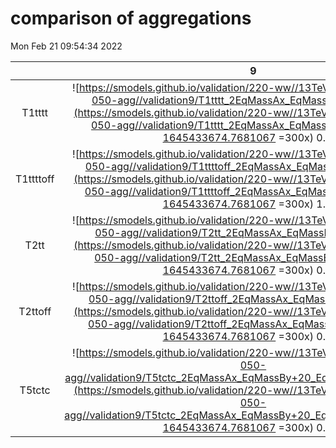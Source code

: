 # comparison of aggregations
Mon Feb 21 09:54:34 2022

|          |         9        |        21        |        26        |        29        |        39        |        56        |        83        |
|:--------:|:----------------:|:----------------:|:----------------:|:----------------:|:----------------:|:----------------:|:----------------:|
| T1tttt   | ![https://smodels.github.io/validation/220-ww//13TeV/CMS/CMS-SUS-16-050-agg//validation9/T1tttt_2EqMassAx_EqMassBy_combined.png](https://smodels.github.io/validation/220-ww//13TeV/CMS/CMS-SUS-16-050-agg//validation9/T1tttt_2EqMassAx_EqMassBy_combined.png?1645433674.7681067 =300x) 0.41s | ![https://smodels.github.io/validation/220-ww//13TeV/CMS/CMS-SUS-16-050-agg//validation21/T1tttt_2EqMassAx_EqMassBy_combined.png](https://smodels.github.io/validation/220-ww//13TeV/CMS/CMS-SUS-16-050-agg//validation21/T1tttt_2EqMassAx_EqMassBy_combined.png?1645433674.7681067 =300x) 0.63s | ![https://smodels.github.io/validation/220-ww//13TeV/CMS/CMS-SUS-16-050-agg//validation26/T1tttt_2EqMassAx_EqMassBy_combined.png](https://smodels.github.io/validation/220-ww//13TeV/CMS/CMS-SUS-16-050-agg//validation26/T1tttt_2EqMassAx_EqMassBy_combined.png?1645433674.7681067 =300x) 0.77s | ![https://smodels.github.io/validation/220-ww//13TeV/CMS/CMS-SUS-16-050-agg//validation29/T1tttt_2EqMassAx_EqMassBy_combined.png](https://smodels.github.io/validation/220-ww//13TeV/CMS/CMS-SUS-16-050-agg//validation29/T1tttt_2EqMassAx_EqMassBy_combined.png?1645433674.7681067 =300x) 1.11s | ![https://smodels.github.io/validation/220-ww//13TeV/CMS/CMS-SUS-16-050-agg//validation39/T1tttt_2EqMassAx_EqMassBy_combined.png](https://smodels.github.io/validation/220-ww//13TeV/CMS/CMS-SUS-16-050-agg//validation39/T1tttt_2EqMassAx_EqMassBy_combined.png?1645433674.7681067 =300x) 0.85s | ![https://smodels.github.io/validation/220-ww//13TeV/CMS/CMS-SUS-16-050-agg//validation56/T1tttt_2EqMassAx_EqMassBy_combined.png](https://smodels.github.io/validation/220-ww//13TeV/CMS/CMS-SUS-16-050-agg//validation56/T1tttt_2EqMassAx_EqMassBy_combined.png?1645433674.7681067 =300x) 0.92s | ![https://smodels.github.io/validation/220-ww//13TeV/CMS/CMS-SUS-16-050-agg//validation83/T1tttt_2EqMassAx_EqMassBy_combined.png](https://smodels.github.io/validation/220-ww//13TeV/CMS/CMS-SUS-16-050-agg//validation83/T1tttt_2EqMassAx_EqMassBy_combined.png?1645433674.7681067 =300x) 1.88s |
| T1ttttoff | ![https://smodels.github.io/validation/220-ww//13TeV/CMS/CMS-SUS-16-050-agg//validation9/T1ttttoff_2EqMassAx_EqMassBy_combined.png](https://smodels.github.io/validation/220-ww//13TeV/CMS/CMS-SUS-16-050-agg//validation9/T1ttttoff_2EqMassAx_EqMassBy_combined.png?1645433674.7681067 =300x) 1.15s | ![https://smodels.github.io/validation/220-ww//13TeV/CMS/CMS-SUS-16-050-agg//validation21/T1ttttoff_2EqMassAx_EqMassBy_combined.png](https://smodels.github.io/validation/220-ww//13TeV/CMS/CMS-SUS-16-050-agg//validation21/T1ttttoff_2EqMassAx_EqMassBy_combined.png?1645433674.7681067 =300x) 1.15s | ![https://smodels.github.io/validation/220-ww//13TeV/CMS/CMS-SUS-16-050-agg//validation26/T1ttttoff_2EqMassAx_EqMassBy_combined.png](https://smodels.github.io/validation/220-ww//13TeV/CMS/CMS-SUS-16-050-agg//validation26/T1ttttoff_2EqMassAx_EqMassBy_combined.png?1645433674.7681067 =300x) 1.15s | ![https://smodels.github.io/validation/220-ww//13TeV/CMS/CMS-SUS-16-050-agg//validation29/T1ttttoff_2EqMassAx_EqMassBy_combined.png](https://smodels.github.io/validation/220-ww//13TeV/CMS/CMS-SUS-16-050-agg//validation29/T1ttttoff_2EqMassAx_EqMassBy_combined.png?1645433674.7681067 =300x) 1.15s | ![https://smodels.github.io/validation/220-ww//13TeV/CMS/CMS-SUS-16-050-agg//validation39/T1ttttoff_2EqMassAx_EqMassBy_combined.png](https://smodels.github.io/validation/220-ww//13TeV/CMS/CMS-SUS-16-050-agg//validation39/T1ttttoff_2EqMassAx_EqMassBy_combined.png?1645433674.7681067 =300x) 1.15s | ![https://smodels.github.io/validation/220-ww//13TeV/CMS/CMS-SUS-16-050-agg//validation56/T1ttttoff_2EqMassAx_EqMassBy_combined.png](https://smodels.github.io/validation/220-ww//13TeV/CMS/CMS-SUS-16-050-agg//validation56/T1ttttoff_2EqMassAx_EqMassBy_combined.png?1645433674.7681067 =300x) 1.15s | ![https://smodels.github.io/validation/220-ww//13TeV/CMS/CMS-SUS-16-050-agg//validation83/T1ttttoff_2EqMassAx_EqMassBy_combined.png](https://smodels.github.io/validation/220-ww//13TeV/CMS/CMS-SUS-16-050-agg//validation83/T1ttttoff_2EqMassAx_EqMassBy_combined.png?1645433674.7681067 =300x) 0.42s |
| T2tt     | ![https://smodels.github.io/validation/220-ww//13TeV/CMS/CMS-SUS-16-050-agg//validation9/T2tt_2EqMassAx_EqMassBy_combined.png](https://smodels.github.io/validation/220-ww//13TeV/CMS/CMS-SUS-16-050-agg//validation9/T2tt_2EqMassAx_EqMassBy_combined.png?1645433674.7681067 =300x) 0.42s | ![https://smodels.github.io/validation/220-ww//13TeV/CMS/CMS-SUS-16-050-agg//validation21/T2tt_2EqMassAx_EqMassBy_combined.png](https://smodels.github.io/validation/220-ww//13TeV/CMS/CMS-SUS-16-050-agg//validation21/T2tt_2EqMassAx_EqMassBy_combined.png?1645433674.7681067 =300x) 0.65s | ![https://smodels.github.io/validation/220-ww//13TeV/CMS/CMS-SUS-16-050-agg//validation26/T2tt_2EqMassAx_EqMassBy_combined.png](https://smodels.github.io/validation/220-ww//13TeV/CMS/CMS-SUS-16-050-agg//validation26/T2tt_2EqMassAx_EqMassBy_combined.png?1645433674.7681067 =300x) 0.86s | ![https://smodels.github.io/validation/220-ww//13TeV/CMS/CMS-SUS-16-050-agg//validation29/T2tt_2EqMassAx_EqMassBy_combined.png](https://smodels.github.io/validation/220-ww//13TeV/CMS/CMS-SUS-16-050-agg//validation29/T2tt_2EqMassAx_EqMassBy_combined.png?1645433674.7681067 =300x) 1.07s | ![https://smodels.github.io/validation/220-ww//13TeV/CMS/CMS-SUS-16-050-agg//validation39/T2tt_2EqMassAx_EqMassBy_combined.png](https://smodels.github.io/validation/220-ww//13TeV/CMS/CMS-SUS-16-050-agg//validation39/T2tt_2EqMassAx_EqMassBy_combined.png?1645433674.7681067 =300x) 0.80s | ![https://smodels.github.io/validation/220-ww//13TeV/CMS/CMS-SUS-16-050-agg//validation56/T2tt_2EqMassAx_EqMassBy_combined.png](https://smodels.github.io/validation/220-ww//13TeV/CMS/CMS-SUS-16-050-agg//validation56/T2tt_2EqMassAx_EqMassBy_combined.png?1645433674.7681067 =300x) 1.03s | ![https://smodels.github.io/validation/220-ww//13TeV/CMS/CMS-SUS-16-050-agg//validation83/T2tt_2EqMassAx_EqMassBy_combined.png](https://smodels.github.io/validation/220-ww//13TeV/CMS/CMS-SUS-16-050-agg//validation83/T2tt_2EqMassAx_EqMassBy_combined.png?1645433674.7681067 =300x) 2.08s |
| T2ttoff  | ![https://smodels.github.io/validation/220-ww//13TeV/CMS/CMS-SUS-16-050-agg//validation9/T2ttoff_2EqMassAx_EqMassBy_combined.png](https://smodels.github.io/validation/220-ww//13TeV/CMS/CMS-SUS-16-050-agg//validation9/T2ttoff_2EqMassAx_EqMassBy_combined.png?1645433674.7681067 =300x) 0.41s | ![https://smodels.github.io/validation/220-ww//13TeV/CMS/CMS-SUS-16-050-agg//validation21/T2ttoff_2EqMassAx_EqMassBy_combined.png](https://smodels.github.io/validation/220-ww//13TeV/CMS/CMS-SUS-16-050-agg//validation21/T2ttoff_2EqMassAx_EqMassBy_combined.png?1645433674.7681067 =300x) 0.61s | ![https://smodels.github.io/validation/220-ww//13TeV/CMS/CMS-SUS-16-050-agg//validation26/T2ttoff_2EqMassAx_EqMassBy_combined.png](https://smodels.github.io/validation/220-ww//13TeV/CMS/CMS-SUS-16-050-agg//validation26/T2ttoff_2EqMassAx_EqMassBy_combined.png?1645433674.7681067 =300x) 0.77s | ![https://smodels.github.io/validation/220-ww//13TeV/CMS/CMS-SUS-16-050-agg//validation29/T2ttoff_2EqMassAx_EqMassBy_combined.png](https://smodels.github.io/validation/220-ww//13TeV/CMS/CMS-SUS-16-050-agg//validation29/T2ttoff_2EqMassAx_EqMassBy_combined.png?1645433674.7681067 =300x) 0.98s | ![https://smodels.github.io/validation/220-ww//13TeV/CMS/CMS-SUS-16-050-agg//validation39/T2ttoff_2EqMassAx_EqMassBy_combined.png](https://smodels.github.io/validation/220-ww//13TeV/CMS/CMS-SUS-16-050-agg//validation39/T2ttoff_2EqMassAx_EqMassBy_combined.png?1645433674.7681067 =300x) 0.77s | ![https://smodels.github.io/validation/220-ww//13TeV/CMS/CMS-SUS-16-050-agg//validation56/T2ttoff_2EqMassAx_EqMassBy_combined.png](https://smodels.github.io/validation/220-ww//13TeV/CMS/CMS-SUS-16-050-agg//validation56/T2ttoff_2EqMassAx_EqMassBy_combined.png?1645433674.7681067 =300x) 0.96s | ![https://smodels.github.io/validation/220-ww//13TeV/CMS/CMS-SUS-16-050-agg//validation83/T2ttoff_2EqMassAx_EqMassBy_combined.png](https://smodels.github.io/validation/220-ww//13TeV/CMS/CMS-SUS-16-050-agg//validation83/T2ttoff_2EqMassAx_EqMassBy_combined.png?1645433674.7681067 =300x) 1.92s |
| T5tctc   | ![https://smodels.github.io/validation/220-ww//13TeV/CMS/CMS-SUS-16-050-agg//validation9/T5tctc_2EqMassAx_EqMassBy+20_EqMassCy_combined.png](https://smodels.github.io/validation/220-ww//13TeV/CMS/CMS-SUS-16-050-agg//validation9/T5tctc_2EqMassAx_EqMassBy+20_EqMassCy_combined.png?1645433674.7681067 =300x) 0.44s | ![https://smodels.github.io/validation/220-ww//13TeV/CMS/CMS-SUS-16-050-agg//validation21/T5tctc_2EqMassAx_EqMassBy+20_EqMassCy_combined.png](https://smodels.github.io/validation/220-ww//13TeV/CMS/CMS-SUS-16-050-agg//validation21/T5tctc_2EqMassAx_EqMassBy+20_EqMassCy_combined.png?1645433674.7681067 =300x) 0.64s | ![https://smodels.github.io/validation/220-ww//13TeV/CMS/CMS-SUS-16-050-agg//validation26/T5tctc_2EqMassAx_EqMassBy+20_EqMassCy_combined.png](https://smodels.github.io/validation/220-ww//13TeV/CMS/CMS-SUS-16-050-agg//validation26/T5tctc_2EqMassAx_EqMassBy+20_EqMassCy_combined.png?1645433674.7681067 =300x) 0.92s | ![https://smodels.github.io/validation/220-ww//13TeV/CMS/CMS-SUS-16-050-agg//validation29/T5tctc_2EqMassAx_EqMassBy+20_EqMassCy_combined.png](https://smodels.github.io/validation/220-ww//13TeV/CMS/CMS-SUS-16-050-agg//validation29/T5tctc_2EqMassAx_EqMassBy+20_EqMassCy_combined.png?1645433674.7681067 =300x) 1.17s | ![https://smodels.github.io/validation/220-ww//13TeV/CMS/CMS-SUS-16-050-agg//validation39/T5tctc_2EqMassAx_EqMassBy+20_EqMassCy_combined.png](https://smodels.github.io/validation/220-ww//13TeV/CMS/CMS-SUS-16-050-agg//validation39/T5tctc_2EqMassAx_EqMassBy+20_EqMassCy_combined.png?1645433674.7681067 =300x) 0.83s | ![https://smodels.github.io/validation/220-ww//13TeV/CMS/CMS-SUS-16-050-agg//validation56/T5tctc_2EqMassAx_EqMassBy+20_EqMassCy_combined.png](https://smodels.github.io/validation/220-ww//13TeV/CMS/CMS-SUS-16-050-agg//validation56/T5tctc_2EqMassAx_EqMassBy+20_EqMassCy_combined.png?1645433674.7681067 =300x) 1.14s | ![https://smodels.github.io/validation/220-ww//13TeV/CMS/CMS-SUS-16-050-agg//validation83/T5tctc_2EqMassAx_EqMassBy+20_EqMassCy_combined.png](https://smodels.github.io/validation/220-ww//13TeV/CMS/CMS-SUS-16-050-agg//validation83/T5tctc_2EqMassAx_EqMassBy+20_EqMassCy_combined.png?1645433674.7681067 =300x) 2.12s |

